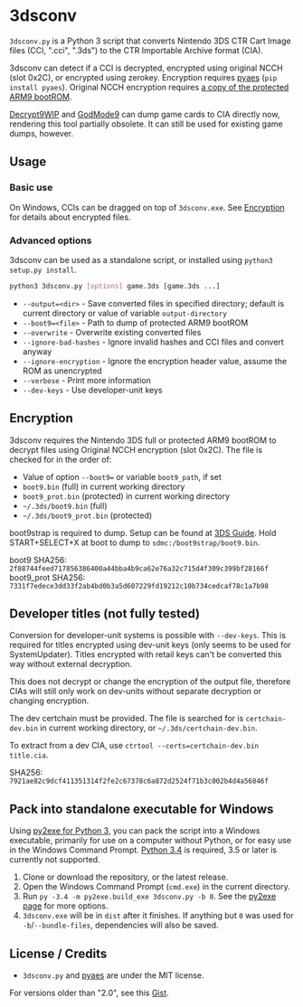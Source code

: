 # 3dsconv
`3dsconv.py` is a Python 3 script that converts Nintendo 3DS CTR Cart Image files (CCI, ".cci", ".3ds") to the CTR Importable Archive format (CIA).

3dsconv can detect if a CCI is decrypted, encrypted using original NCCH (slot 0x2C), or encrypted using zerokey. Encryption requires [pyaes](https://github.com/ricmoo/pyaes) (`pip install pyaes`). Original NCCH encryption requires [a copy of the protected ARM9 bootROM](#encryption).

[Decrypt9WIP](https://github.com/d0k3/Decrypt9WIP) and [GodMode9](https://github.com/d0k3/GodMode9) can dump game cards to CIA directly now, rendering this tool partially obsolete. It can still be used for existing game dumps, however.

## Usage
### Basic use
On Windows, CCIs can be dragged on top of `3dsconv.exe`. See [Encryption](#encryption) for details about encrypted files.

### Advanced options
3dsconv can be used as a standalone script, or installed using `python3 setup.py install`.

```bash
python3 3dsconv.py [options] game.3ds [game.3ds ...]
```

* `--output=<dir>` - Save converted files in specified directory; default is current directory or value of variable `output-directory`
* `--boot9=<file>` - Path to dump of protected ARM9 bootROM
* `--overwrite` - Overwrite existing converted files
* `--ignore-bad-hashes` - Ignore invalid hashes and CCI files and convert anyway
* `--ignore-encryption` - Ignore the encryption header value, assume the ROM as unencrypted
* `--verbose` - Print more information
* `--dev-keys` - Use developer-unit keys

## Encryption
3dsconv requires the Nintendo 3DS full or protected ARM9 bootROM to decrypt files using Original NCCH encryption (slot 0x2C). The file is checked for in the order of:

* Value of option `--boot9=` or variable `boot9_path`, if set
* `boot9.bin` (full) in current working directory
* `boot9_prot.bin` (protected) in current working directory
* `~/.3ds/boot9.bin` (full)
* `~/.3ds/boot9_prot.bin` (protected)

boot9strap is required to dump. Setup can be found at [3DS Guide](https://3ds.guide/). Hold START+SELECT+X at boot to dump to `sdmc:/boot9strap/boot9.bin`.

boot9 SHA256: `2f88744feed717856386400a44bba4b9ca62e76a32c715d4f309c399bf28166f`  
boot9_prot SHA256: `7331f7edece3dd33f2ab4bd0b3a5d607229fd19212c10b734cedcaf78c1a7b98`

## Developer titles (not fully tested)
Conversion for developer-unit systems is possible with `--dev-keys`. This is required for titles encrypted using dev-unit keys (only seems to be used for SystemUpdater). Titles encrypted with retail keys can't be converted this way without external decryption.

This does not decrypt or change the encryption of the output file, therefore CIAs will still only work on dev-units without separate decryption or changing encryption.

The dev certchain must be provided. The file is searched for is `certchain-dev.bin` in current working directory, or `~/.3ds/certchain-dev.bin`.

To extract from a dev CIA, use `ctrtool --certs=certchain-dev.bin title.cia`.

SHA256: `7921ae82c9dcf411351314f2fe2c67378c6a872d2524f71b3c002b4d4a56846f`

## Pack into standalone executable for Windows
Using [py2exe for Python 3](https://pypi.python.org/pypi/py2exe/), you can pack the script into a Windows executable, primarily for use on a computer without Python, or for easy use in the Windows Command Prompt. [Python 3.4](https://www.python.org/downloads/release/python-344/) is required, 3.5 or later is currently not supported.

1. Clone or download the repository, or the latest release.
2. Open the Windows Command Prompt (`cmd.exe`) in the current directory.
3. Run `py -3.4 -m py2exe.build_exe 3dsconv.py -b 0`. See the [py2exe page](https://pypi.python.org/pypi/py2exe/) for more options.
4. `3dsconv.exe` will be in `dist` after it finishes. If anything but `0` was used for `-b`/`--bundle-files`, dependencies will also be saved.

## License / Credits
* `3dsconv.py` and [pyaes](https://github.com/ricmoo/pyaes) are under the MIT license.

For versions older than "2.0", see this [Gist](https://gist.github.com/ihaveamac/dfc01fa09483c275f72ad69cd7e8080f).

